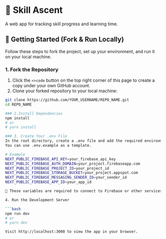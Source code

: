 # 🚀 Skill Ascent
A web app for tracking skill progress and learning time.

## 🧪 Getting Started (Fork & Run Locally)

Follow these steps to fork the project, set up your environment, and run it on your local machine.

### 1. Fork the Repository

1. Click the `<>code` button on the top right corner of this page to create a copy under your own GitHub account.
2. Clone your forked repository to your local machine:

```bash
git clone https://github.com/YOUR_USERNAME/REPO_NAME.git
cd REPO_NAME

### 2.Install Dependencies
npm install
# or
# yarn install

### 3. Create Your .env File
In the root directory, create a .env file and add the required environment variables.
You can use .env.example as a template.

# Example
NEXT_PUBLIC_FIREBASE_API_KEY=your_firebase_api_key
NEXT_PUBLIC_FIREBASE_AUTH_DOMAIN=your_project.firebaseapp.com
NEXT_PUBLIC_FIREBASE_PROJECT_ID=your_project_id
NEXT_PUBLIC_FIREBASE_STORAGE_BUCKET=your_project.appspot.com
NEXT_PUBLIC_FIREBASE_MESSAGING_SENDER_ID=your_sender_id
NEXT_PUBLIC_FIREBASE_APP_ID=your_app_id

📌 These variables are required to connect to Firebase or other services properly.

4. Run the Development Server

```bash
npm run dev
# or
# yarn dev

Visit http://localhost:3000 to view the app in your browser.



